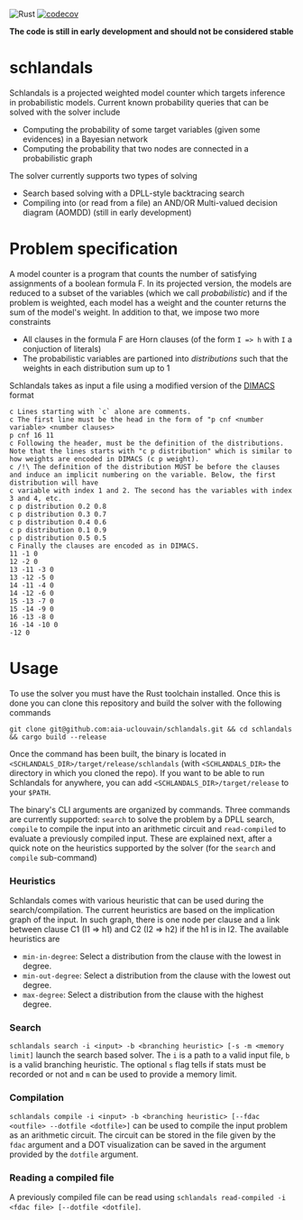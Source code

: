 ![Rust](https://github.com/AlexandreDubray/schlandals/actions/workflows/rust.yml/badge.svg)
[![codecov](https://codecov.io/gh/AlexandreDubray/schlandals/branch/main/graph/badge.svg?token=J4J2I9Q9KX)](https://codecov.io/gh/AlexandreDubray/schlandals)

**The code is still in early development and should not be considered stable**

# schlandals

Schlandals is a projected weighted model counter which targets inference in probabilistic models.
Current known probability queries that can be solved with the solver include
  - Computing the probability of some target variables (given some evidences) in a Bayesian network
  - Computing the probability that two nodes are connected in a probabilistic graph

The solver currently supports two types of solving
  - Search based solving with a DPLL-style backtracing search
  - Compiling into (or read from a file) an AND/OR Multi-valued decision diagram (AOMDD) (still in early development)

# Problem specification

A model counter is a  program that counts the number of satisfying assignments of a boolean formula F.
In its projected version, the models are reduced to a subset of the variables (which we call *probabilistic*) and if the problem is weighted, each model has a weight
and the counter returns the sum of the model's weight.
In addition to that, we impose two more constraints
  - All clauses in the formula F are Horn clauses (of the form `I => h` with `I` a conjuction of literals)
  - The probabilistic variables are partioned into *distributions* such that the weights in each distribution sum up to 1

Schlandals takes as input a file using a modified version of the [DIMACS](https://mccompetition.org/assets/files/2021/competition2021.pdf) format
```
c Lines starting with `c` alone are comments.
c The first line must be the head in the form of "p cnf <number variable> <number clauses>
p cnf 16 11
c Following the header, must be the definition of the distributions. Note that the lines starts with "c p distribution" which is similar to how weights are encoded in DIMACS (c p weight).
c /!\ The definition of the distribution MUST be before the clauses and induce an implicit numbering on the variable. Below, the first distribution will have
c variable with index 1 and 2. The second has the variables with index 3 and 4, etc.
c p distribution 0.2 0.8
c p distribution 0.3 0.7
c p distribution 0.4 0.6
c p distribution 0.1 0.9
c p distribution 0.5 0.5
c Finally the clauses are encoded as in DIMACS.
11 -1 0
12 -2 0
13 -11 -3 0
13 -12 -5 0
14 -11 -4 0
14 -12 -6 0
15 -13 -7 0
15 -14 -9 0
16 -13 -8 0
16 -14 -10 0
-12 0
```

# Usage

To use the solver you must have the Rust toolchain installed. Once this is done you can clone this repository and build the solver with the following commands
```
git clone git@github.com:aia-uclouvain/schlandals.git && cd schlandals && cargo build --release
```
Once the command has been built, the binary is located in `<SCHLANDALS_DIR>/target/release/schlandals` (with `<SCHLANDALS_DIR>` the directory in which you cloned the repo).
If you want to be able to run Schlandals for anywhere, you can add `<SCHLANDALS_DIR>/target/release` to your `$PATH`.

The binary's CLI arguments are organized by commands. Three commands are currently supported: `search` to solve the problem by a DPLL search, `compile` to compile the input into an arithmetic circuit and `read-compiled` to evaluate a previously compiled input.
These are explained next, after a quick note on the heuristics supported by the solver (for the `search` and `compile` sub-command)
### Heuristics

Schlandals comes with various heuristic that can be used during the search/compilation.
The current heuristics are based on the implication graph of the input. In such graph, there is one node per clause and a link between clause C1 (I1 => h1) and C2 (I2 => h2) if the h1 is in I2.
The available heuristics are
  - `min-in-degree`: Select a distribution from the clause with the lowest in degree.
  - `min-out-degree`: Select a distribution from the clause with the lowest out degree.
  - `max-degree`: Select a distribution from the clause with the highest degree.

### Search

`schlandals search -i <input> -b <branching heuristic> [-s -m <memory limit]` launch the search based solver.
The `i` is a path to a valid input file, `b` is a valid branching heuristic.
The optional `s` flag tells if stats must be recorded or not and `m` can be used to provide a memory limit.

### Compilation

`schlandals compile -i <input> -b <branching heuristic> [--fdac <outfile> --dotfile <dotfile>]` can be used to compile the input problem as an arithmetic circuit.
The circuit can be stored in the file given by the `fdac` argument and a DOT visualization can be saved in the argument provided by the `dotfile` argument.

### Reading a compiled file

A previously compiled file can be read using `schlandals read-compiled -i <fdac file> [--dotfile <dotfile]`.
